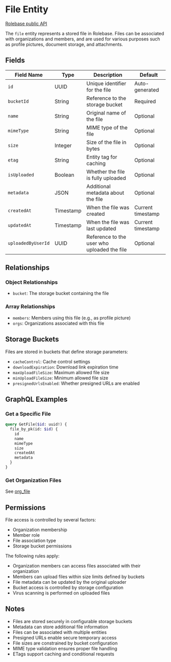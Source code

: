 # File Entity

[Rolebase public API](../public-api.md)

The `file` entity represents a stored file in Rolebase. Files can be associated with organizations and members, and are used for various purposes such as profile pictures, document storage, and attachments.

## Fields

| Field Name         | Type      | Description                                 | Default           |
| ------------------ | --------- | ------------------------------------------- | ----------------- |
| `id`               | UUID      | Unique identifier for the file              | Auto-generated    |
| `bucketId`         | String    | Reference to the storage bucket             | Required          |
| `name`             | String    | Original name of the file                   | Optional          |
| `mimeType`         | String    | MIME type of the file                       | Optional          |
| `size`             | Integer   | Size of the file in bytes                   | Optional          |
| `etag`             | String    | Entity tag for caching                      | Optional          |
| `isUploaded`       | Boolean   | Whether the file is fully uploaded          | Optional          |
| `metadata`         | JSON      | Additional metadata about the file          | Optional          |
| `createdAt`        | Timestamp | When the file was created                   | Current timestamp |
| `updatedAt`        | Timestamp | When the file was last updated              | Current timestamp |
| `uploadedByUserId` | UUID      | Reference to the user who uploaded the file | Optional          |

## Relationships

### Object Relationships

- `bucket`: The storage bucket containing the file

### Array Relationships

- `members`: Members using this file (e.g., as profile picture)
- `orgs`: Organizations associated with this file

## Storage Buckets

Files are stored in buckets that define storage parameters:

- `cacheControl`: Cache control settings
- `downloadExpiration`: Download link expiration time
- `maxUploadFileSize`: Maximum allowed file size
- `minUploadFileSize`: Minimum allowed file size
- `presignedUrlsEnabled`: Whether presigned URLs are enabled

## GraphQL Examples

### Get a Specific File

```graphql
query GetFile($id: uuid!) {
  file_by_pk(id: $id) {
    id
    name
    mimeType
    size
    createdAt
    metadata
  }
}
```

### Get Organization Files

See [org_file](./org_file.md)

## Permissions

File access is controlled by several factors:

- Organization membership
- Member role
- File association type
- Storage bucket permissions

The following rules apply:

- Organization members can access files associated with their organization
- Members can upload files within size limits defined by buckets
- File metadata can be updated by the original uploader
- Bucket access is controlled by storage configuration
- Virus scanning is performed on uploaded files

## Notes

- Files are stored securely in configurable storage buckets
- Metadata can store additional file information
- Files can be associated with multiple entities
- Presigned URLs enable secure temporary access
- File sizes are constrained by bucket configuration
- MIME type validation ensures proper file handling
- ETags support caching and conditional requests

